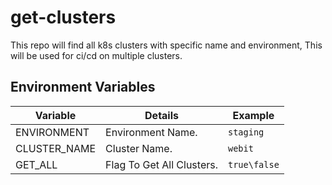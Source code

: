 # get-clusters

This repo will find all k8s clusters with specific name and environment,
This will be used for ci/cd on multiple clusters.

## Environment Variables

| Variable              | Details                                                 | Example                                    |
|-----------------------|---------------------------------------------------------|--------------------------------------------|
| ENVIRONMENT           | Environment Name.                                       | `staging`                                  |
| CLUSTER_NAME          | Cluster Name.                                           | `webit`                                    |
| GET_ALL               | Flag To Get All Clusters.                               | `true\false`                               |
